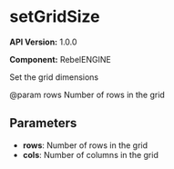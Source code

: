 # setGridSize

**API Version:** 1.0.0

**Component:** RebelENGINE

Set the grid dimensions

@param rows Number of rows in the grid

## Parameters

- **rows**: Number of rows in the grid
- **cols**: Number of columns in the grid

